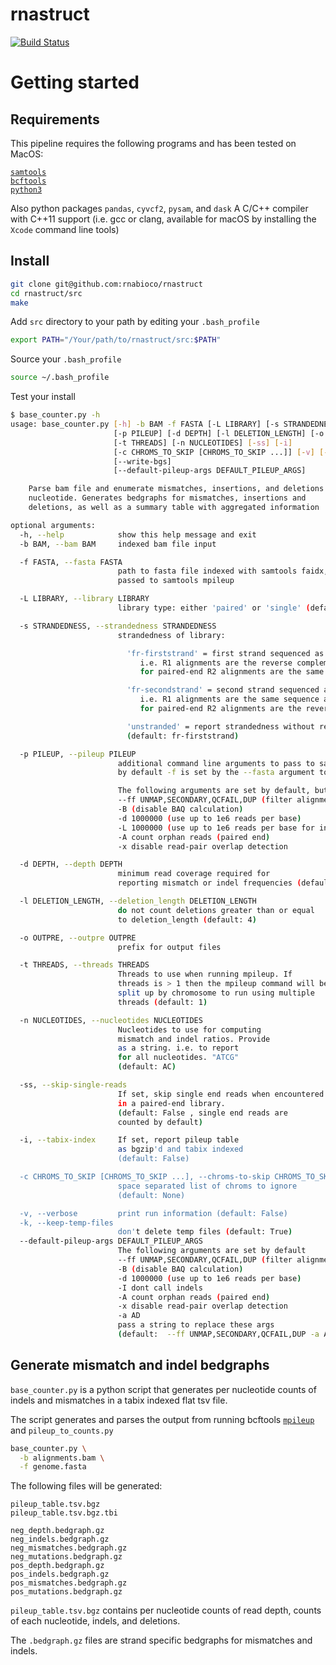 # rnastruct
[![Build Status](https://travis-ci.org/rnabioco/rnastruct.svg?branch=master)](https://travis-ci.org/rnabioco/rnastruct)

# Getting started

## Requirements
This pipeline requires the following programs and has been tested on
MacOS:

[`samtools`](http://www.htslib.org/download/)  
[`bcftools`](http://www.htslib.org/download/)  
[`python3`](https://www.python.org/downloads/)   

Also python packages `pandas`, `cyvcf2`, `pysam`, and `dask`
A C/C++ compiler with C++11 support (i.e. gcc or clang, available for
macOS by installing the `Xcode` command line tools)

## Install 

```bash
git clone git@github.com:rnabioco/rnastruct
cd rnastruct/src
make
```

Add `src` directory to your path by editing your `.bash_profile`
```bash
export PATH="/Your/path/to/rnastruct/src:$PATH"
```

Source your `.bash_profile` 

```bash
source ~/.bash_profile
```


Test your install

```bash
$ base_counter.py -h
usage: base_counter.py [-h] -b BAM -f FASTA [-L LIBRARY] [-s STRANDEDNESS]
                       [-p PILEUP] [-d DEPTH] [-l DELETION_LENGTH] [-o OUTPRE]
                       [-t THREADS] [-n NUCLEOTIDES] [-ss] [-i]
                       [-c CHROMS_TO_SKIP [CHROMS_TO_SKIP ...]] [-v] [-k]
                       [--write-bgs]
                       [--default-pileup-args DEFAULT_PILEUP_ARGS]

    Parse bam file and enumerate mismatches, insertions, and deletions per
    nucleotide. Generates bedgraphs for mismatches, insertions and
    deletions, as well as a summary table with aggregated information

optional arguments:
  -h, --help            show this help message and exit
  -b BAM, --bam BAM     indexed bam file input

  -f FASTA, --fasta FASTA
                        path to fasta file indexed with samtools faidx,
                        passed to samtools mpileup

  -L LIBRARY, --library LIBRARY
                        library type: either 'paired' or 'single' (default: paired)

  -s STRANDEDNESS, --strandedness STRANDEDNESS
                        strandedness of library:

                          'fr-firststrand' = first strand sequenced as R1 (default)
                             i.e. R1 alignments are the reverse complement of RNA,
                             for paired-end R2 alignments are the same sequence as the RNA

                          'fr-secondstrand' = second strand sequenced as R1
                             i.e. R1 alignments are the same sequence as the RNA
                             for paired-end R2 alignments are the reverse complement of the RNA

                          'unstranded' = report strandedness without respect to R1 or R2
                          (default: fr-firststrand)

  -p PILEUP, --pileup PILEUP
                        additional command line arguments to pass to samtools mpileup
                        by default -f is set by the --fasta argument to this script

                        The following arguments are set by default, but can be modified.
                        --ff UNMAP,SECONDARY,QCFAIL,DUP (filter alignments)
                        -B (disable BAQ calculation)
                        -d 1000000 (use up to 1e6 reads per base)
                        -L 1000000 (use up to 1e6 reads per base for indel calling)
                        -A count orphan reads (paired end)
                        -x disable read-pair overlap detection

  -d DEPTH, --depth DEPTH
                        minimum read coverage required for
                        reporting mismatch or indel frequencies (default: 5)

  -l DELETION_LENGTH, --deletion_length DELETION_LENGTH
                        do not count deletions greater than or equal
                        to deletion_length (default: 4)

  -o OUTPRE, --outpre OUTPRE
                        prefix for output files

  -t THREADS, --threads THREADS
                        Threads to use when running mpileup. If
                        threads is > 1 then the mpileup command will be
                        split up by chromosome to run using multiple
                        threads (default: 1)

  -n NUCLEOTIDES, --nucleotides NUCLEOTIDES
                        Nucleotides to use for computing
                        mismatch and indel ratios. Provide
                        as a string. i.e. to report
                        for all nucleotides. "ATCG"
                        (default: AC)

  -ss, --skip-single-reads
                        If set, skip single end reads when encountered
                        in a paired-end library.
                        (default: False , single end reads are
                        counted by default)

  -i, --tabix-index     If set, report pileup table
                        as bgzip'd and tabix indexed
                        (default: False)

  -c CHROMS_TO_SKIP [CHROMS_TO_SKIP ...], --chroms-to-skip CHROMS_TO_SKIP [CHROMS_TO_SKIP ...]
                        space separated list of chroms to ignore
                        (default: None)

  -v, --verbose         print run information (default: False)
  -k, --keep-temp-files
                        don't delete temp files (default: True)
  --default-pileup-args DEFAULT_PILEUP_ARGS
                        The following arguments are set by default
                        --ff UNMAP,SECONDARY,QCFAIL,DUP (filter alignments)
                        -B (disable BAQ calculation)
                        -d 1000000 (use up to 1e6 reads per base)
                        -I dont call indels
                        -A count orphan reads (paired end)
                        -x disable read-pair overlap detection
                        -a AD
                        pass a string to replace these args
                        (default:  --ff UNMAP,SECONDARY,QCFAIL,DUP -a AD -A -x -d 100000 -L 100000 -B -O v )
```

## Generate mismatch and indel bedgraphs

`base_counter.py` is a python script that generates per nucleotide counts of indels and mismatches in 
a tabix indexed flat tsv file. 

The script generates and parses the output from running bcftools
[`mpileup`](http://www.htslib.org/doc/bcftools.html) and 
`pileup_to_counts.py`

```bash
base_counter.py \
  -b alignments.bam \
  -f genome.fasta 
```

The following files will be generated:

```
pileup_table.tsv.bgz
pileup_table.tsv.bgz.tbi

neg_depth.bedgraph.gz
neg_indels.bedgraph.gz
neg_mismatches.bedgraph.gz
neg_mutations.bedgraph.gz
pos_depth.bedgraph.gz
pos_indels.bedgraph.gz
pos_mismatches.bedgraph.gz
pos_mutations.bedgraph.gz
```

`pileup_table.tsv.bgz` contains per nucleotide counts of read depth, counts
of each nucleotide, indels, and deletions.

The `.bedgraph.gz` files are strand specific bedgraphs for mismatches and
indels. 


